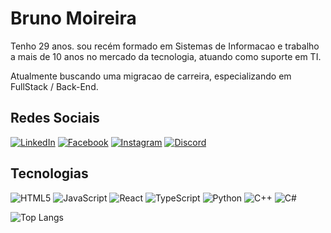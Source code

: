 # Bruno Moireira
Tenho 29 anos. sou recém formado em Sistemas de Informacao e trabalho a mais de 10 anos no mercado da tecnologia, atuando como suporte em TI.

Atualmente buscando uma migracao de carreira, especializando em FullStack / Back-End.

## Redes Sociais
[![LinkedIn](https://img.shields.io/badge/LinkedIn-000?style=for-the-badge&logo=linkedin&logoColor=0E76A8)](https://www.linkedin.com/in/brunoomoreira/) 
[![Facebook](https://img.shields.io/badge/Facebook-000?style=for-the-badge&logo=facebook)](https://www.facebook.com/BrunooMoreira/) 
[![Instagram](https://img.shields.io/badge/Instagram-000?style=for-the-badge&logo=instagram)](https://www.instagram.com/brunomoreira_up/) 
[![Discord](https://img.shields.io/badge/Discord-000?style=for-the-badge&logo=discord)](https://www.discord.com/in/ceif/) 



## Tecnologias
![HTML5](https://img.shields.io/badge/HTML5-000?style=for-the-badge&logo=html5) 
![JavaScript](https://img.shields.io/badge/JavaScript-000?style=for-the-badge&logo=javascript) 
![React](https://img.shields.io/badge/React-000?style=for-the-badge&logo=react) 
![TypeScript](https://img.shields.io/badge/TypeScript-000?style=for-the-badge&logo=typescript) 
![Python](https://img.shields.io/badge/Python-000?style=for-the-badge&logo=python) 
![C++](https://img.shields.io/badge/C%2B%2B-000?style=for-the-badge&logo=c%2B%2B&logoColor=00599C) 
![C#](https://img.shields.io/badge/C%23-000?style=for-the-badge&logo=c-sharp&logoColor=823085) 


![Top Langs](https://github-readme-stats-git-masterrstaa-rickstaa.vercel.app/api/top-langs/?username=xCeif&layout=compact&bg_color=000&border_color=30A3DC&title_color=E94D5F&text_color=FFF)